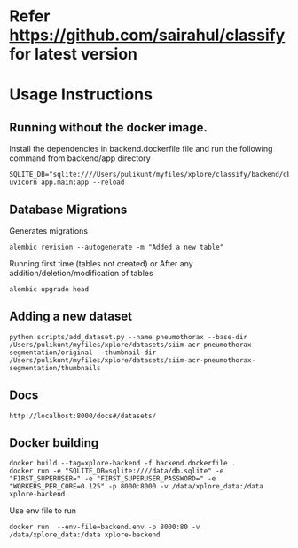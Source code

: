 # Refer https://github.com/sairahul/classify for latest version

# Usage Instructions

## Running without the docker image.  

Install the dependencies in backend.dockerfile file and run the following command from
backend/app directory 

```
SQLITE_DB="sqlite:////Users/pulikunt/myfiles/xplore/classify/backend/db.sqlite" uvicorn app.main:app --reload 
```

## Database Migrations

Generates migrations

```
alembic revision --autogenerate -m "Added a new table"
```

Running first time (tables not created) or After any addition/deletion/modification of tables

```
alembic upgrade head
```

## Adding a new dataset

```
python scripts/add_dataset.py --name pneumothorax --base-dir /Users/pulikunt/myfiles/xplore/datasets/siim-acr-pneumothorax-segmentation/original --thumbnail-dir /Users/pulikunt/myfiles/xplore/datasets/siim-acr-pneumothorax-segmentation/thumbnails
```


## Docs

```
http://localhost:8000/docs#/datasets/
```

## Docker building
```
docker build --tag=xplore-backend -f backend.dockerfile .
docker run -e "SQLITE_DB=sqlite:////data/db.sqlite" -e "FIRST_SUPERUSER=" -e "FIRST_SUPERUSER_PASSWORD=" -e "WORKERS_PER_CORE=0.125" -p 8000:8000 -v /data/xplore_data:/data xplore-backend
```

Use env file to run
```
docker run  --env-file=backend.env -p 8000:80 -v /data/xplore_data:/data xplore-backend
```

